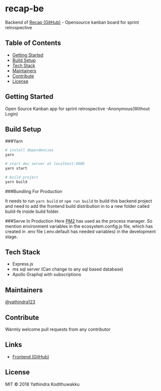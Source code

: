 # recap-be
Backend of [Recap (GitHub)](https://github.com/yathindra123/recap) - Opensource kanban board for sprint retrospective

## Table of Contents
- [Getting Started](#getting-started)
- [Build Setup](#build-setup)
- [Tech Stack](#tech-stack)
- [Maintainers](#maintainers)
- [Contribute](#contribute)
- [License](#license)

## Getting Started

Open Source Kanban app for sprint retrospective -Anonymous(Without Login)

## Build Setup

###Yarn

``` bash
# install dependencies
yarn

# start dev server at localhost:4000
yarn start

# build project
yarn build
```

###Bundling For Production

It needs to run `yarn build` or `npm run build` to build this backend project and need to add the frontend build distribution in to a new folder called build-fe inside build folder.


###Serve In Production
Here [PM2](https://pm2.io/doc/en/runtime/overview/) has used as the process manager. So mention 
environment variables in the ecosystem.config.js file, which has created in .env file 
(.env.default has needed variables) in the development stage.


## Tech Stack

- Express.js
- ms sql server (Can change to any sql based database)
- Apollo Graphql with subscriptions

## Maintainers
[@yathindra123](https://www.linkedin.com/in/yathindra-kodithuwakku-651403133/)

## Contribute

Warmly welcome pull requests from any contributor

## Links

- [Frontend (GitHub)](https://github.com/yathindra123/recap)

## License

MIT © 2018 Yathindra Kodithuwakku

